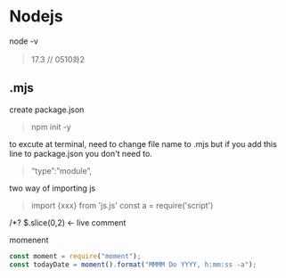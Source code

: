 # Nodejs

node -v

> 17.3 // 0510화2

## .mjs

create package.json

> npm init -y

to excute at terminal, need to change file name to .mjs
but if you add this line to package.json you don't need to.

> “type”:”module”,

two way of importing js

> import {xxx} from 'js.js'
> const a = require('script')

/\*? $.slice(0,2) ← live comment

momenent

```js
const moment = require("moment");
const todayDate = moment().format("MMMM Do YYYY, h:mm:ss -a");
```
